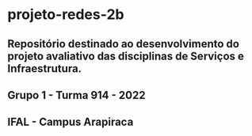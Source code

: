 # projeto-redes-2b

## Repositório destinado ao desenvolvimento do projeto avaliativo das disciplinas de Serviços e Infraestrutura.
## Grupo 1 - Turma 914 - 2022
## IFAL - Campus Arapiraca 
